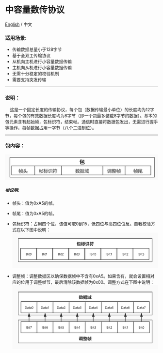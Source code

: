# 中容量数传协议

[English](https://github.com/ZhuYanzhen1/CDTP/blob/master/Mid%20Capacity/README.md) / 中文

### 适用场景:

+ 传输数据总量小于128字节
+ 基于全双工传输协议
+ 从机向主机进行小容量数据传输
+ 主机向从机进行小容量数据传输
+ 无需十分稳定的校验机制
+ 需要支持突发传输

***

### 说明：

&nbsp;&nbsp;&nbsp;&nbsp;这是一个固定长度的传输协议，每个包（数据传输最小单位）的长度均为12字节，每个包的有效数据长度均为8字节（即一个包最多装载8字节的数据）。基本的包元素含有起始帧，包标识符，结束帧。通信时直接将数据包发出，无需进行握手等操作，每帧数据占用一字节（八个二进制位）。

***

### 包内容：

![Package_Contents](https://raw.githubusercontent.com/ZhuYanzhen1/CDTP/master/image/Package%20Contents_cn.jpg)

##### 帧说明:

+ 帧头：值为0xA5的帧。
+ 帧尾：值为0xA5的帧。
+ 包标识符：占用四个位，该值可取0到15，低四位与高四位位反。自我校验方式在以下图中说明：
  ![PID_Frame](https://raw.githubusercontent.com/ZhuYanzhen1/CDTP/master/image/PID%20Frame_cn.jpg)

+ 调整帧：调整数据区以确保数据帧中不含有0xA5。如果含有，就会设置相对应的位用于调整帧节，最后清除该数据帧为0x00。调整方式在下图中说明：
  ![Adjust_Frame](https://raw.githubusercontent.com/ZhuYanzhen1/CDTP/master/image/Adjust%20Frame_cn.jpg)
